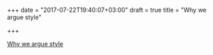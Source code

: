 +++
date = "2017-07-22T19:40:07+03:00"
draft = true
title = "Why we argue style"

+++

<p><a href="https://www.sandimetz.com/blog/2017/6/1/why-we-argue-style">Why we argue style</a></p>
